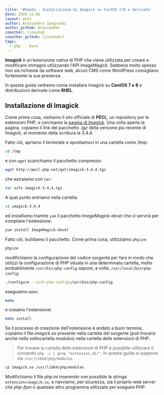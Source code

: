 ```yaml
---
title: '#howto - Installazione di Imagick su CentOS 7/8 e derivate'
date: 2020-11-02
layout: post
author: Alessandro Zangrandi
author_github: AlexzanDev
coauthor: linuxhub
coauthor_github: linuxhubit
tags:
  - php  - bash
---
```

**Imagick** è un'estensione nativa di PHP che viene utilizzata per creare e modificare immagini utilizzando l'API ImageMagick. Sebbene molto spesso non sia richiesta da software web, alcuni CMS come WordPress consigliano fortemente la sua presenza.

In questa guida vedremo come installare Imagick su **CentOS 7 e 8** e distribuzioni derivate come **RHEL**.

## Installazione di Imagick

Come prima cosa, visitiamo il sito ufficiale di **PECL**, un repository per le estensioni PHP, e cerchiamo la [pagina di Imagick](http://pecl.php.net/package/imagick). Una volta aperta la pagina, copiamo il link del pacchetto *.tgz* della versione più recente di Imagick, al momento della scrittura la 3.4.4.

Fatto ciò, apriamo il terminale e spostiamoci in una cartella come */tmp*:

```bash
cd /tmp
```

e con `wget` scarichiamo il pacchetto compresso:

```bash
wget http://pecl.php.net/get/imagick-3.4.4.tgz
```

che estraiamo con `tar`:

```bash
tar xzfv imagick-3.4.4.tgz 

```

A quel punto entriamo nella cartella:

```bash
cd imagick-3.4.4
```

ed installiamo tramite `yum` il pacchetto *ImageMagick-devel* che ci servirà per compilare l'estensione:

```bash
yum install ImageMagick-devel
```

Fatto ciò, buildiamo il pacchetto. Come prima cosa, utilizziamo `phpize`:

```bash
phpize
```

modifichiamo la configurazione del codice sorgente per fare in modo che utilizzi la configurazione di PHP situata in una determinata cartella, molto probabilmente `/usr/bin/php-config` oppure, a volte, `/usr/local/bin/php-config`:

```bash
./configure --with-php-config=/usr/bin/php-config

```

eseguiamo `make`:

```bash
make
```

e creiamo l'estensione:

```bash
make install
```

Se il processo di creazione dell'estensione è andato a buon termine, copiamo il file *imagick.so* presente nella cartella del sorgente (può trovarsi anche nella sottocartella *modules*) nella cartella delle estensioni di PHP.

> Per trovare la cartella delle estensioni di PHP è possibile utilizzare il comando `php -i | grep "extension_dir"`. In questa guida si suppone sia `/usr/lib64/php/modules`.

```bash
cp imagick.so /usr/lib64/php/modules
```

Modifichiamo il file *php.ini* inserendo ove possibile la stringa `extension=imagick.so`, e riavviamo, per sicurezza, sia il proprio web server che *php-fpm* o qualsiasi altro programma utilizzato per eseguire PHP.



